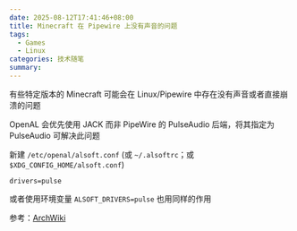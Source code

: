 ```yaml
---
date: 2025-08-12T17:41:46+08:00
title: Minecraft 在 Pipewire 上没有声音的问题
tags:
  - Games
  - Linux
categories: 技术随笔
summary:
---
```


有些特定版本的 Minecraft 可能会在 Linux/Pipewire 中存在没有声音或者直接崩溃的问题

OpenAL 会优先使用 JACK 而非 PipeWire 的 PulseAudio 后端，将其指定为 PulseAudio 可解决此问题

新建 `/etc/openal/alsoft.conf` (或 `~/.alsoftrc`；或 `$XDG_CONFIG_HOME/alsoft.conf`)

```
drivers=pulse
```

或者使用环境变量 `ALSOFT_DRIVERS=pulse` 也用同样的作用

参考：[ArchWiki](https://wiki.archlinux.org/title/Minecraft#Audio_stutters_on_PipeWire_or_Java_crashes_with_SIGFPE)
